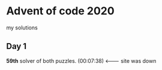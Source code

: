 # Advent of code 2020
my solutions

## Day 1
**59th** solver of both puzzles. (00:07:38) <--- site was down